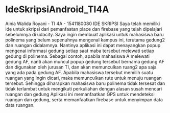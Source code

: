 # IdeSkripsiAndroid_TI4A
Ainia Walida Royani - TI 4A - 1541180080
IDE SKRIPSI
Saya telah memiliki ide untuk skripsi dari pemanfaatan place dan firebase yang telah dipelajari sebelumnya di udacity. 
Saya ingin membuat aplikasi untuk mahasiswa baru polinema yang belum sepenuhnya mengenal kampus ini, terutama gedung2 dan ruangan didalamnya. Nantinya aplikasi ini dapat menayangkan popup mengenai informasi gedung setiap saat maba tersebut melewati setiap gedung di polinema. 
Sebagai contoh, apabila mahasiswa A melewati gedung AF, nanti akan muncul popup gedung tersebut bernama gedung AF dan digunakan oleh jurusan TI, dan akan memunculkan ruang2 apa saja yang ada pada gedung AF. Apabila mahasiswa tersebut memilih suatu ruangan yang ingin dicari, maka memunculkan rute untuk menuju ruangan tersebut.
Sehingga diharapkan mahasiswa baru polinema tidak tersesat dan tidak terlambat untuk mengikuti perkuliahan dengan alasan susah mencari ruangan dan gedung
Aplikasi ini memanfaatkan GPS untuk mendeteksi ruangan dan gedung, serta memanfaatkan firebase untuk menyimpan data data ruangan.
